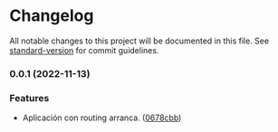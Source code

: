 # Changelog

All notable changes to this project will be documented in this file. See [standard-version](https://github.com/conventional-changelog/standard-version) for commit guidelines.

### 0.0.1 (2022-11-13)


### Features

* Aplicación con routing arranca. ([0678cbb](https://github.com/Kyostenas/perpetuus-gui/commit/0678cbbb5f016ea6504ee503c1afafb04a514fe3))
